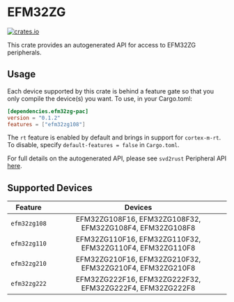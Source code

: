 # EFM32ZG
    
[![crates.io](https://img.shields.io/crates/v/efm32zg-pac?label=efm32zg)](https://crates.io/crates/efm32zg-pac)

This crate provides an autogenerated API for access to EFM32ZG peripherals.

## Usage

Each device supported by this crate is behind a feature gate so that you only
compile the device(s) you want. To use, in your Cargo.toml:

```toml
[dependencies.efm32zg-pac]
version = "0.1.2"
features = ["efm32zg108"]
```

The `rt` feature is enabled by default and brings in support for `cortex-m-rt`.
To disable, specify `default-features = false` in `Cargo.toml`.

For full details on the autogenerated API, please see `svd2rust` Peripheral API [here].

[here]: https://docs.rs/svd2rust/0.28.0/svd2rust/#peripheral-api

## Supported Devices
| Feature | Devices |
|:-----:|:-------:|
|`efm32zg108`|EFM32ZG108F16, EFM32ZG108F32, EFM32ZG108F4, EFM32ZG108F8|
|`efm32zg110`|EFM32ZG110F16, EFM32ZG110F32, EFM32ZG110F4, EFM32ZG110F8|
|`efm32zg210`|EFM32ZG210F16, EFM32ZG210F32, EFM32ZG210F4, EFM32ZG210F8|
|`efm32zg222`|EFM32ZG222F16, EFM32ZG222F32, EFM32ZG222F4, EFM32ZG222F8|
